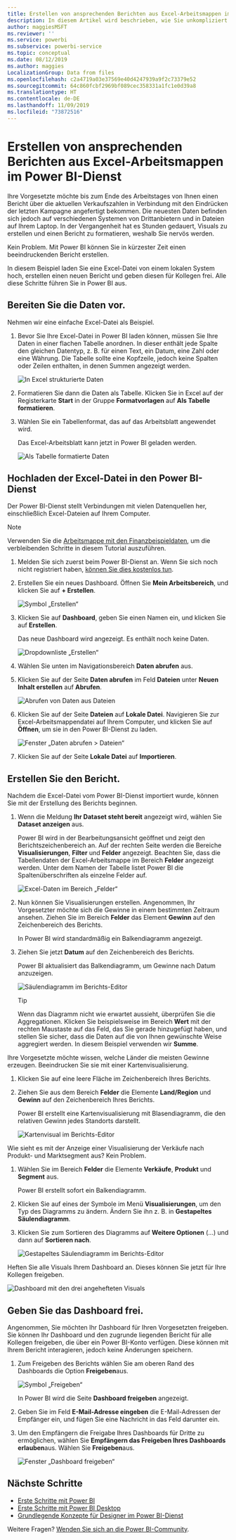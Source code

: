 ```yaml
---
title: Erstellen von ansprechenden Berichten aus Excel-Arbeitsmappen im Power BI-Dienst
description: In diesem Artikel wird beschrieben, wie Sie unkompliziert ansprechende Berichte aus einer Excel-Arbeitsmappe erstellen.
author: maggiesMSFT
ms.reviewer: ''
ms.service: powerbi
ms.subservice: powerbi-service
ms.topic: conceptual
ms.date: 08/12/2019
ms.author: maggies
LocalizationGroup: Data from files
ms.openlocfilehash: c2a4719a03e37569e40d4247939a9f2c73379e52
ms.sourcegitcommit: 64c860fcbf2969bf089cec358331a1fc1e0d39a8
ms.translationtype: HT
ms.contentlocale: de-DE
ms.lasthandoff: 11/09/2019
ms.locfileid: "73872516"
---
```

# <a name="from-excel-workbook-to-stunning-report-in-the-power-bi-service"></a>Erstellen von ansprechenden Berichten aus Excel-Arbeitsmappen im Power BI-Dienst
Ihre Vorgesetzte möchte bis zum Ende des Arbeitstages von Ihnen einen Bericht über die aktuellen Verkaufszahlen in Verbindung mit den Eindrücken der letzten Kampagne angefertigt bekommen. Die neuesten Daten befinden sich jedoch auf verschiedenen Systemen von Drittanbietern und in Dateien auf Ihrem Laptop. In der Vergangenheit hat es Stunden gedauert, Visuals zu erstellen und einen Bericht zu formatieren, weshalb Sie nervös werden.

Kein Problem. Mit Power BI können Sie in kürzester Zeit einen beeindruckenden Bericht erstellen.

In diesem Beispiel laden Sie eine Excel-Datei von einem lokalen System hoch, erstellen einen neuen Bericht und geben diesen für Kollegen frei. Alle diese Schritte führen Sie in Power BI aus.

## <a name="prepare-your-data"></a>Bereiten Sie die Daten vor.
Nehmen wir eine einfache Excel-Datei als Beispiel. 

1. Bevor Sie Ihre Excel-Datei in Power BI laden können, müssen Sie Ihre Daten in einer flachen Tabelle anordnen. In dieser enthält jede Spalte den gleichen Datentyp, z. B. für einen Text, ein Datum, eine Zahl oder eine Währung. Die Tabelle sollte eine Kopfzeile, jedoch keine Spalten oder Zeilen enthalten, in denen Summen angezeigt werden.

   ![In Excel strukturierte Daten](media/service-from-excel-to-stunning-report/pbi_excel_file.png)

2. Formatieren Sie dann die Daten als Tabelle. Klicken Sie in Excel auf der Registerkarte **Start** in der Gruppe **Formatvorlagen** auf **Als Tabelle formatieren**. 

3. Wählen Sie ein Tabellenformat, das auf das Arbeitsblatt angewendet wird. 

   Das Excel-Arbeitsblatt kann jetzt in Power BI geladen werden.

   ![Als Tabelle formatierte Daten](media/service-from-excel-to-stunning-report/pbi_excel_table.png)

## <a name="upload-your-excel-file-to-the-power-bi-service"></a>Hochladen der Excel-Datei in den Power BI-Dienst
Der Power BI-Dienst stellt Verbindungen mit vielen Datenquellen her, einschließlich Excel-Dateien auf Ihrem Computer. 

 > [!NOTE] 
 > Verwenden Sie die [Arbeitsmappe mit den Finanzbeispieldaten](sample-financial-download.md), um die verbleibenden Schritte in diesem Tutorial auszuführen.

1. Melden Sie sich zuerst beim Power BI-Dienst an. Wenn Sie sich noch nicht registriert haben, [können Sie dies kostenlos tun](https://powerbi.com).

2. Erstellen Sie ein neues Dashboard. Öffnen Sie **Mein Arbeitsbereich**, und klicken Sie auf **+ Erstellen**.

   ![Symbol „Erstellen“](media/service-from-excel-to-stunning-report/power-bi-new-dash.png)

3. Klicken Sie auf **Dashboard**, geben Sie einen Namen ein, und klicken Sie auf **Erstellen**. 

   Das neue Dashboard wird angezeigt. Es enthält noch keine Daten.

   ![Dropdownliste „Erstellen“](media/service-from-excel-to-stunning-report/power-bi-create-dash.png)

4. Wählen Sie unten im Navigationsbereich **Daten abrufen** aus. 

5. Klicken Sie auf der Seite **Daten abrufen** im Feld **Dateien** unter **Neuen Inhalt erstellen** auf **Abrufen**.

   ![Abrufen von Daten aus Dateien](media/service-from-excel-to-stunning-report/pbi_get_files.png)

6. Klicken Sie auf der Seite **Dateien** auf **Lokale Datei**. Navigieren Sie zur Excel-Arbeitsmappendatei auf Ihrem Computer, und klicken Sie auf **Öffnen**, um sie in den Power BI-Dienst zu laden. 

   ![Fenster „Daten abrufen > Dateien“](media/service-from-excel-to-stunning-report/pbi_local_file.png)

7. Klicken Sie auf der Seite **Lokale Datei** auf **Importieren**.


## <a name="build-your-report"></a>Erstellen Sie den Bericht.
Nachdem die Excel-Datei vom Power BI-Dienst importiert wurde, können Sie mit der Erstellung des Berichts beginnen. 

1. Wenn die Meldung **Ihr Dataset steht bereit** angezeigt wird, wählen Sie **Dataset anzeigen** aus.  

   Power BI wird in der Bearbeitungsansicht geöffnet und zeigt den Berichtszeichenbereich an. Auf der rechten Seite werden die Bereiche **Visualisierungen**, **Filter** und **Felder** angezeigt. Beachten Sie, dass die Tabellendaten der Excel-Arbeitsmappe im Bereich **Felder** angezeigt werden. Unter dem Namen der Tabelle listet Power BI die Spaltenüberschriften als einzelne Felder auf.

   ![Excel-Daten im Bereich „Felder“](media/service-from-excel-to-stunning-report/pbi_report_fields.png)

2. Nun können Sie Visualisierungen erstellen. Angenommen, Ihr Vorgesetzter möchte sich die Gewinne in einem bestimmten Zeitraum ansehen. Ziehen Sie im Bereich **Felder** das Element **Gewinn** auf den Zeichenbereich des Berichts. 

   In Power BI wird standardmäßig ein Balkendiagramm angezeigt. 

3. Ziehen Sie jetzt **Datum** auf den Zeichenbereich des Berichts. 

   Power BI aktualisiert das Balkendiagramm, um Gewinne nach Datum anzuzeigen.

   ![Säulendiagramm im Berichts-Editor](media/service-from-excel-to-stunning-report/pbi_report_pin-new.png)

   > [!TIP]
   > Wenn das Diagramm nicht wie erwartet aussieht, überprüfen Sie die Aggregationen. Klicken Sie beispielsweise im Bereich **Wert** mit der rechten Maustaste auf das Feld, das Sie gerade hinzugefügt haben, und stellen Sie sicher, dass die Daten auf die von Ihnen gewünschte Weise aggregiert werden. In diesem Beispiel verwenden wir **Summe**.
   > 

Ihre Vorgesetzte möchte wissen, welche Länder die meisten Gewinne erzeugen. Beeindrucken Sie sie mit einer Kartenvisualisierung. 

1. Klicken Sie auf eine leere Fläche im Zeichenbereich Ihres Berichts. 

2. Ziehen Sie aus dem Bereich **Felder** die Elemente **Land/Region** und **Gewinn** auf den Zeichenbereich Ihres Berichts.

   Power BI erstellt eine Kartenvisualisierung mit Blasendiagramm, die den relativen Gewinn jedes Standorts darstellt.

   ![Kartenvisual im Berichts-Editor](media/service-from-excel-to-stunning-report/pbi_report_map-new.png)

Wie sieht es mit der Anzeige einer Visualisierung der Verkäufe nach Produkt- und Marktsegment aus? Kein Problem. 

1. Wählen Sie im Bereich **Felder** die Elemente **Verkäufe**, **Produkt** und **Segment** aus. 
   
   Power BI erstellt sofort ein Balkendiagramm. 

2. Klicken Sie auf eines der Symbole im Menü **Visualisierungen**, um den Typ des Diagramms zu ändern. Ändern Sie ihn z. B. in **Gestapeltes Säulendiagramm**. 

3. Klicken Sie zum Sortieren des Diagramms auf **Weitere Optionen** (...) und dann auf **Sortieren nach**.

   ![Gestapeltes Säulendiagramm im Berichts-Editor](media/service-from-excel-to-stunning-report/pbi_barchart-new.png)

Heften Sie alle Visuals Ihrem Dashboard an. Dieses können Sie jetzt für Ihre Kollegen freigeben.

   ![Dashboard mit den drei angehefteten Visuals](media/service-from-excel-to-stunning-report/pbi_report.png)

## <a name="share-your-dashboard"></a>Geben Sie das Dashboard frei.
Angenommen, Sie möchten Ihr Dashboard für Ihren Vorgesetzten freigeben. Sie können Ihr Dashboard und den zugrunde liegenden Bericht für alle Kollegen freigeben, die über ein Power BI-Konto verfügen. Diese können mit Ihrem Bericht interagieren, jedoch keine Änderungen speichern.

1. Zum Freigeben des Berichts wählen Sie am oberen Rand des Dashboards die Option **Freigeben**aus.

   ![Symbol „Freigeben“](media/service-from-excel-to-stunning-report/power-bi-share.png)

   In Power BI wird die Seite **Dashboard freigeben** angezeigt. 

2. Geben Sie im Feld **E-Mail-Adresse eingeben** die E-Mail-Adressen der Empfänger ein, und fügen Sie eine Nachricht in das Feld darunter ein. 

3. Um den Empfängern die Freigabe Ihres Dashboards für Dritte zu ermöglichen, wählen Sie **Empfängern das Freigeben Ihres Dashboards erlauben**aus. Wählen Sie **Freigeben**aus.

   ![Fenster „Dashboard freigeben“](media/service-from-excel-to-stunning-report/power-bi-share-dash-new.png)

## <a name="next-steps"></a>Nächste Schritte

* [Erste Schritte mit Power BI](service-get-started.md)
* [Erste Schritte mit Power BI Desktop](desktop-getting-started.md)
* [Grundlegende Konzepte für Designer im Power BI-Dienst](service-basic-concepts.md)

Weitere Fragen? [Wenden Sie sich an die Power BI-Community](https://community.powerbi.com/).

